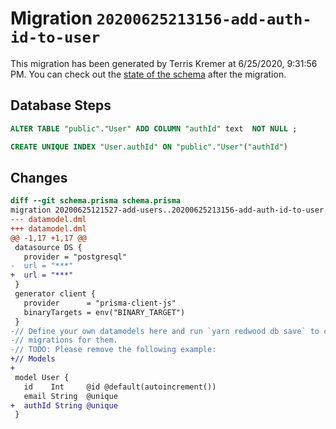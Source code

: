 # Migration `20200625213156-add-auth-id-to-user`

This migration has been generated by Terris Kremer at 6/25/2020, 9:31:56 PM.
You can check out the [state of the schema](./schema.prisma) after the migration.

## Database Steps

```sql
ALTER TABLE "public"."User" ADD COLUMN "authId" text  NOT NULL ;

CREATE UNIQUE INDEX "User.authId" ON "public"."User"("authId")
```

## Changes

```diff
diff --git schema.prisma schema.prisma
migration 20200625121527-add-users..20200625213156-add-auth-id-to-user
--- datamodel.dml
+++ datamodel.dml
@@ -1,17 +1,17 @@
 datasource DS {
   provider = "postgresql"
-  url = "***"
+  url = "***"
 }
 generator client {
   provider      = "prisma-client-js"
   binaryTargets = env("BINARY_TARGET")
 }
-// Define your own datamodels here and run `yarn redwood db save` to create
-// migrations for them.
-// TODO: Please remove the following example:
+// Models
+
 model User {
   id    Int     @id @default(autoincrement())
   email String  @unique
+  authId String @unique
 }
```


